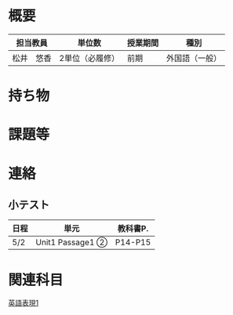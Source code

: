 # 概要
| 担当教員  | 単位数      | 授業期間 | 種別      |
|-------|----------|------|---------|
| 松井　悠香 | 2単位（必履修） | 前期   | 外国語（一般） |
# 持ち物

# 課題等

# 連絡
## 小テスト
| 日程  | 単元               | 教科書P.   |
|-----|------------------|---------|
| 5/2 | Unit1 Passage1 ② | P14-P15 |

# 関連科目
[英語表現1](./英語表現1.md)
